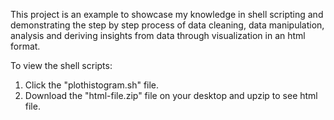 This project is an example to showcase my knowledge in shell scripting and demonstrating the step by step process of data cleaning, data manipulation, analysis and deriving insights from data through visualization in an html format.

To view the shell scripts:

1. Click the "plothistogram.sh" file.
2. Download the "html-file.zip" file on your desktop and upzip to see html file.
